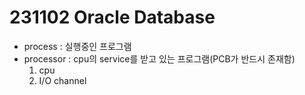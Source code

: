 # 231102 Oracle Database

* process : 실행중인 프로그램
* processor : cpu의 service를 받고 있는 프로그램(PCB가 반드시 존재함)
    1) cpu
    2) I/O channel

